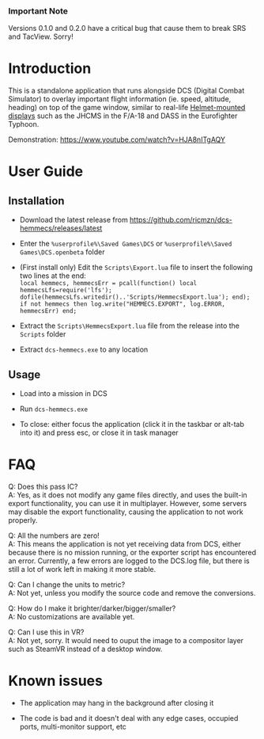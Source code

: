 ### Important Note

Versions 0.1.0 and 0.2.0 have a critical bug that cause them to break SRS and TacView. Sorry!

# Introduction

This is a standalone application that runs alongside DCS (Digital Combat Simulator) to overlay important flight information (ie. speed, altitude, heading) on top of the game window, similar to real-life [Helmet-mounted displays](https://en.wikipedia.org/wiki/Helmet-mounted_display) such as the JHCMS in the F/A-18 and DASS in the Eurofighter Typhoon.

Demonstration: https://www.youtube.com/watch?v=HJA8nITgAQY

# User Guide

## Installation

* Download the latest release from https://github.com/ricmzn/dcs-hemmecs/releases/latest

* Enter the `%userprofile%\Saved Games\DCS` or `%userprofile%\Saved Games\DCS.openbeta` folder

* (First install only) Edit the `Scripts\Export.lua` file to insert the following two lines at the end:  
`local hemmecs, hemmecsErr = pcall(function() local hemmecsLfs=require('lfs'); dofile(hemmecsLfs.writedir()..'Scripts/HemmecsExport.lua'); end);`  
`if not hemmecs then log.write("HEMMECS.EXPORT", log.ERROR, hemmecsErr) end;`

* Extract the `Scripts\HemmecsExport.lua` file from the release into the `Scripts` folder

* Extract `dcs-hemmecs.exe` to any location

## Usage

* Load into a mission in DCS

* Run `dcs-hemmecs.exe`

* To close: either focus the application (click it in the taskbar or alt-tab into it) and press esc, or close it in task manager

# FAQ

Q: Does this pass IC?  
A: Yes, as it does not modify any game files directly, and uses the built-in export functionality, you can use it in multiplayer. However, some servers may disable the export functionality, causing the application to not work properly.

Q: All the numbers are zero!  
A: This means the application is not yet receiving data from DCS, either because there is no mission running, or the exporter script has encountered an error. Currently, a few errors are logged to the DCS.log file, but there is still a lot of work left in making it more stable.

Q: Can I change the units to metric?  
A: Not yet, unless you modify the source code and remove the conversions.

Q: How do I make it brighter/darker/bigger/smaller?  
A: No customizations are available yet.

Q: Can I use this in VR?  
A: Not yet, sorry. It would need to ouput the image to a compositor layer such as SteamVR instead of a desktop window.

# Known issues

* The application may hang in the background after closing it

* The code is bad and it doesn't deal with any edge cases, occupied ports, multi-monitor support, etc
